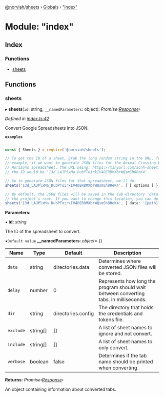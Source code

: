 [@norviah/sheets](../README.md) › [Globals](../globals.md) › ["index"](_index_.md)

# Module: "index"

## Index

### Functions

* [sheets](_index_.md#sheets)

## Functions

###  sheets

▸ **sheets**(`id`: string, `__namedParameters`: object): *Promise‹[Response](_types_response_.md#response)›*

*Defined in [index.ts:42](https://github.com/Norviah/sheets/blob/20a3574/src/index.ts#L42)*

Convert Google Spreadsheets into JSON.

**`examples`** 
```typescript

const { Sheets } = require('@norviah/sheets');

// To get the ID of a sheet, grab the long random string in the URL, for
// example, if we want to generate JSON files for the Animal Crossing New
// Horizons spreadsheet, the URL being: https://tinyurl.com/acnh-sheet,
// the ID would be '13d_LAJPlxMa_DubPTuirkIV4DERBMXbrWQsmSh8ReK4'.

// So to generate JSON files for that spreadsheet, we'll do:
sheets('13d_LAJPlxMa_DubPTuirkIV4DERBMXbrWQsmSh8ReK4', { [ options ] });

// By default, the JSON files will be saved in the sub-directory 'data' under
// the project's root. If you want to change this location, you can do so by:
sheets('13d_LAJPlxMa_DubPTuirkIV4DERBMXbrWQsmSh8ReK4', { data: '[path]' });

```

**Parameters:**

▪ **id**: *string*

The ID of the spreadsheet to convert.

▪`Default value`  **__namedParameters**: *object*= {}

Name | Type | Default | Description |
------ | ------ | ------ | ------ |
`data` | string | directories.data | Determines where converted JSON files will be stored. |
`delay` | number | 0 | Represents how long the program should wait between converting tabs, in milliseconds. |
`dir` | string | directories.config | The directory that holds the credentials and tokens file. |
`exclude` | string[] | [] | A list of sheet names to ignore and not convert. |
`include` | string[] | [] | A list of sheet names to only convert. |
`verbose` | boolean | false | Determines if the tab name should be printed when converting. |

**Returns:** *Promise‹[Response](_types_response_.md#response)›*

An object containing information about converted tabs.
